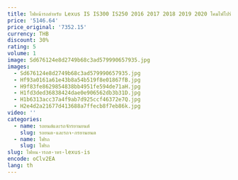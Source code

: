 ```yaml
---
title: ไฟหน้ารถสําหรับ Lexus IS IS300 IS250 2016 2017 2018 2019 2020 โคมไฟโปร่งใสฝาครอบไฟหน้าไฟหน้าฝาครอบเลนส์
price: '5146.64'
price_original: '7352.15'
currency: THB
discount: 30%
rating: 5
volume: 1
image: Sd676124e8d2749b68c3ad579990657935.jpg
images:
  - Sd676124e8d2749b68c3ad579990657935.jpg
  - Hf93a0161a61e43b8a54b519f8e01867fB.jpg
  - H9f83fe8629854838bb4951fe594de71aH.jpg
  - H1fd3ded36838424dae0e906562db3b31D.jpg
  - H1b6313acc37a4f9ab7d925ccf46372e7Q.jpg
  - H2e4d2a21677d413688a7ffecb8f7eb86k.jpg
video: ''
categories:
  - name: รถยนต์และรถจักรยานยนต์
    slug: รถยนต-และรถจ-กรยานยนต
  - name: ไฟรถ
    slug: ไฟรถ
slug: ไฟหน-ารถส-าหร-lexus-is
encode: oClv2EA
lang: th
---
```

  